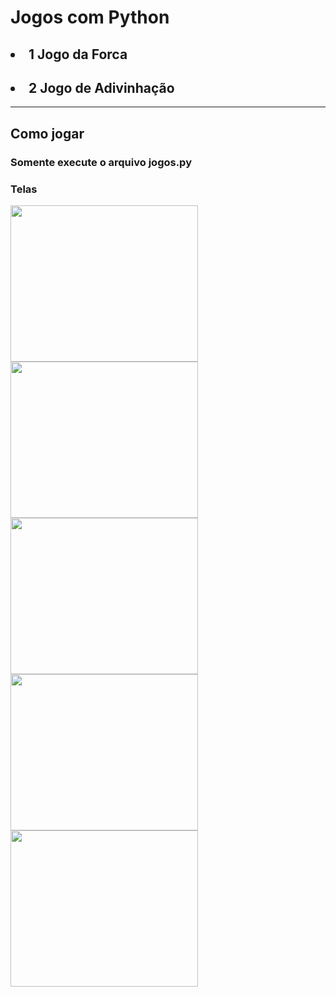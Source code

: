 # Jogos com Python

## <li> 1 Jogo da Forca</li>
## <li> 2 Jogo de Adivinhação</li>

<hr>

## Como jogar

<h3>Somente execute o arquivo jogos.py </h3>

### Telas

<div>
  <img src="https://user-images.githubusercontent.com/71342302/223803459-17382a4a-bf0b-4e10-b037-7ec8ee97b31e.png" width="300" height="250">
  <img src="https://user-images.githubusercontent.com/71342302/223803529-b1acaf13-63b6-4773-89e7-59da97d4dd36.png" width="300" height="250">
  <img src="https://user-images.githubusercontent.com/71342302/223803590-6cc11579-7a39-4faa-8948-6e29da772692.png" width="300" height="250">
  <img src="https://user-images.githubusercontent.com/71342302/223803656-2f33b8b2-0306-44b2-bc9d-6c3aada5f600.png" width="300" height="250">
  <img src="https://user-images.githubusercontent.com/71342302/223803823-02d90afd-d09e-4993-97bc-b61187c7a92b.png" width="300" height="250">
</div>
